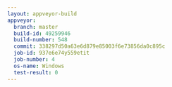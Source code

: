 ```yaml
---
layout: appveyor-build
appveyor:
  branch: master
  build-id: 49259946
  build-number: 548
  commit: 338297d50a63e6d879e85003f6e73856da0c895c
  job-id: 937e6e74y559etit
  job-number: 4
  os-name: Windows
  test-result: 0
---
```

